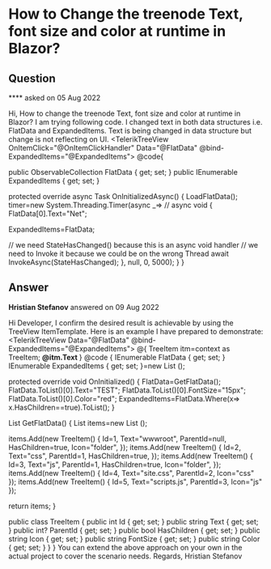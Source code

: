 # How to Change the treenode Text, font size and color at runtime in Blazor?

## Question

**** asked on 05 Aug 2022

Hi, How to change the treenode Text, font size and color at runtime in Blazor? I am trying following code. I changed text in both data structures i.e. FlatData and ExpandedItems. Text is being changed in data structure but change is not reflecting on UI. <TelerikTreeView OnItemClick="@OnItemClickHandler" Data="@FlatData" @bind-ExpandedItems="@ExpandedItems"> <TreeViewBindings> <TreeViewBinding ParentIdField="ParentIdValue"> </TreeViewBinding> </TreeViewBindings> </TelerikTreeView> @code{

public ObservableCollection <TreeItem> FlatData { get; set; }
public IEnumerable <object> ExpandedItems { get; set; }

protected override async Task OnInitializedAsync()
{
LoadFlatData();
timer=new System.Threading.Timer(async _=> // async void
{
FlatData[0].Text="Net";

ExpandedItems=FlatData;

// we need StateHasChanged() because this is an async void handler
// we need to Invoke it because we could be on the wrong Thread
await InvokeAsync(StateHasChanged);
}, null, 0, 5000);
}
}

## Answer

**Hristian Stefanov** answered on 09 Aug 2022

Hi Developer, I confirm the desired result is achievable by using the TreeView ItemTemplate. Here is an example I have prepared to demonstrate: <TelerikTreeView Data="@FlatData" @bind-ExpandedItems="@ExpandedItems"> <TreeViewBindings> <TreeViewBinding> <ItemTemplate> @{
TreeItem itm=context as TreeItem; <strong style="color: @itm.Color; font-size: @itm.FontSize"> @itm.Text </strong> } </ItemTemplate> </TreeViewBinding> </TreeViewBindings> </TelerikTreeView> @code {
IEnumerable <TreeItem> FlatData { get; set; }
IEnumerable <object> ExpandedItems { get; set; }=new List <TreeItem> ();

protected override void OnInitialized()
{
FlatData=GetFlatData(); FlatData.ToList()[0].Text="TEST";
FlatData.ToList()[0].FontSize="15px";
FlatData.ToList()[0].Color="red"; ExpandedItems=FlatData.Where(x=> x.HasChildren==true).ToList();
}

List <TreeItem> GetFlatData()
{
List <TreeItem> items=new List <TreeItem> ();

items.Add(new TreeItem()
{
Id=1,
Text="wwwroot",
ParentId=null,
HasChildren=true,
Icon="folder",
});
items.Add(new TreeItem()
{
Id=2,
Text="css",
ParentId=1,
HasChildren=true,
});
items.Add(new TreeItem()
{
Id=3,
Text="js",
ParentId=1,
HasChildren=true,
Icon="folder",
});
items.Add(new TreeItem()
{
Id=4,
Text="site.css",
ParentId=2,
Icon="css"
});
items.Add(new TreeItem()
{
Id=5,
Text="scripts.js",
ParentId=3,
Icon="js"
});

return items;
}

public class TreeItem
{
public int Id { get; set; }
public string Text { get; set; }
public int? ParentId { get; set; }
public bool HasChildren { get; set; }
public string Icon { get; set; }
public string FontSize { get; set; }
public string Color { get; set; }
}
} You can extend the above approach on your own in the actual project to cover the scenario needs. Regards, Hristian Stefanov
